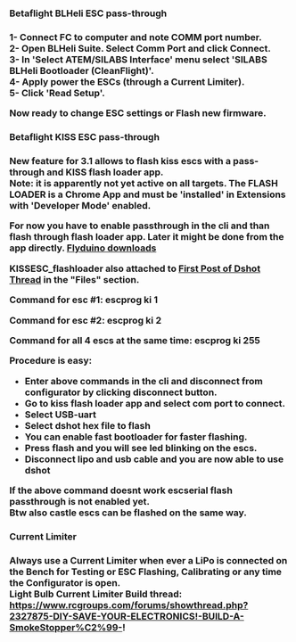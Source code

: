 <h3>Betaflight BLHeli ESC pass-through<h3>

1- Connect FC to computer and note COMM port number.  
2- Open BLHeli Suite. Select Comm Port and click Connect.  
3- In 'Select ATEM/SILABS Interface' menu select 'SILABS BLHeli Bootloader (CleanFlight)'.  
4- Apply power the ESCs (through a Current Limiter).  
5- Click 'Read Setup'.  

Now ready to change ESC settings or Flash new firmware. 

<h3>Betaflight KISS ESC pass-through<h3>

New feature for 3.1 allows to flash kiss escs with a pass-through and KISS flash loader app.  
Note: it is apparently not yet active on all targets. 
The FLASH LOADER is a Chrome App and must be 'installed' in Extensions with 'Developer Mode' enabled.

For now you have to enable passthrough in the cli and than flash through flash loader app. Later it might be done from the app directly. [Flyduino downloads](http://kiss.flyduino.net/downloads/)  

KISSESC_flashloader also attached to [First Post of Dshot Thread](https://www.rcgroups.com/forums/showthread.php?2756129-Dshot-testing-a-new-digital-parallel-ESC-throttle-signal  ) in the "Files" section.

Command for esc #1:
escprog ki 1

Command for esc #2:
escprog ki 2

Command for all 4 escs at the same time:
escprog ki 255


Procedure is easy:
- Enter above commands in the cli and disconnect from configurator by clicking disconnect button.
- Go to kiss flash loader app and select com port to connect.
- Select USB-uart
- Select dshot hex file to flash
- You can enable fast bootloader for faster flashing.
- Press flash and you will see led blinking on the escs.
- Disconnect lipo and usb cable and you are now able to use dshot

If the above command doesnt work escserial flash passthrough is not enabled yet.  
Btw also castle escs can be flashed on the same way.  


<h3>Current Limiter<h3>   

Always use a Current Limiter when ever a LiPo is connected on the Bench for Testing or ESC Flashing, Calibrating or any time the Configurator is open.  
Light Bulb Current Limiter Build thread:   
https://www.rcgroups.com/forums/showthread.php?2327875-DIY-SAVE-YOUR-ELECTRONICS!-BUILD-A-SmokeStopper%C2%99-!